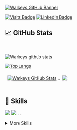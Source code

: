 [![Warkeys GitHub Banner](https://i.imgur.com/Fj7F6RH.png)](https://github.com/warkeys)

[![Visits Badge](https://badges.pufler.dev/visits/warkeys/warkeys)](https://github.com/warkeys)
[![LinkedIn Badge](https://img.shields.io/badge/LinkedIn-Profile-informational?style=flat&logo=linkedin&logoColor=white&color=0D76A8)](https://www.linkedin.com/in/hector-loiz)




## &#x1f4c8; GitHub Stats

<br>

![Warkeys github stats](https://github-readme-stats.vercel.app/api?username=warkeys&show_icons=true&hide_border=true)


[![Top Langs](https://github-readme-stats.vercel.app/api/top-langs/?username=anuraghazra&layout=compact)](https://github.com/anuraghazra/github-readme-stats)

<a href="https://github.com/warkeys">
  <img align="center" style="margin:0.5rem" src="https://github-readme-stats.vercel.app/api?username=warkeys&show_icons=true&line_height=27&count_private=true&title_color=ffffff&text_color=c9cacc&icon_color=4AB097&bg_color=1A2B34" alt="Warkeys GitHub Stats" />
</a>

<a href="https://github.com/warkeys">
  <img align="center" style="margin:0.5rem" src="https://github-readme-stats.vercel.app/api/top-langs/?username=warkeys&hide=html,css&title_color=ffffff&text_color=c9cacc&icon_color=4AB197&bg_color=1A2B34" />
</a>

<br>
<br>

## 💼 Skills

[](https://img.shields.io/badge/Code-Angular-informational?style=flat&logo=angular&logoColor=white&color=4AB197)
![](https://img.shields.io/badge/Code-Ionic-informational?style=flat&logo=ionic&logoColor=white&color=4AB197)
![](https://img.shields.io/badge/Code-React-informational?style=flat&logo=react&logoColor=white&color=4AB197)
...

<details>
<summary>More Skills</summary>

[](https://img.shields.io/badge/Style-CSS-informational?style=flat&logo=css3&logoColor=white&color=4AB197)
![](https://img.shields.io/badge/Style-Tailwind-informational?style=flat&logo=Tailwind-CSS&logoColor=white&color=4AB197)
![](https://img.shields.io/badge/Style-Sass-informational?style=flat&logo=Sass&logoColor=white&color=4AB197)
![](https://img.shields.io/badge/Style-Stylus-informational?style=flat&logo=Stylus&logoColor=white&color=4AB197)
...
</details>
